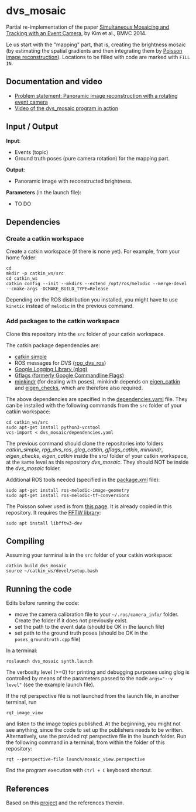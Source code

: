 # dvs_mosaic

Partial re-implementation of the paper  [Simultaneous Mosaicing and Tracking with an Event Camera](http://www.bmva.org/bmvc/2014/papers/paper066/), by Kim et al., BMVC 2014.

Le us start with the "mapping" part, that is, creating the brightness mosaic (by estimating the spatial gradients and then integrating them by [Poisson image reconstruction](https://en.wikipedia.org/wiki/Gradient-domain_image_processing)). Locations to be filled with code are marked with `FILL IN`.

## Documentation and video
- [Problem statement: Panoramic image reconstruction with a rotating event camera](https://drive.google.com/file/d/18gM9RrMmwxUeEksA12fhyIMd8Z0QRHOg/view?usp=sharing)
- [Video of the dvs_mosaic program in action](https://youtu.be/yihfRjuU2Qs)

## Input / Output
**Input**:
- Events (topic)
- Ground truth poses (pure camera rotation) for the mapping part.

**Output**:
- Panoramic image with reconstructed brightness.

**Parameters** (in the launch file):
- TO DO

## Dependencies

### Create a catkin workspace

Create a catkin workspace (if there is none yet). For example, from your home folder:

	cd
	mkdir -p catkin_ws/src
	cd catkin_ws
	catkin config --init --mkdirs --extend /opt/ros/melodic --merge-devel --cmake-args -DCMAKE_BUILD_TYPE=Release

Depending on the ROS distribution you installed, you might have to use `kinetic` instead of `melodic` in the previous command.

### Add packages to the catkin workspace

Clone this repository into the `src` folder of your catkin workspace.

The catkin package dependencies are:
- [catkin simple](https://github.com/catkin/catkin_simple)
- ROS messages for DVS ([rpg_dvs_ros](https://github.com/uzh-rpg/rpg_dvs_ros))
- [Google Logging Library (glog)](https://github.com/catkin/catkin_simple.git)
- [Gflags (formerly Google Commandline Flags)](https://github.com/ethz-asl/gflags_catkin)
- [minkindr](https://github.com/ethz-asl/minkindr) (for dealing with poses). minkindr depends on [eigen_catkin](https://github.com/ethz-asl/eigen_catkin.git) and [eigen_checks](https://github.com/ethz-asl/eigen_checks.git), which are therefore also required.

The above dependencies are specified in the [dependencies.yaml](dependencies.yaml) file. They can be installed with the following commands from the `src` folder of your catkin workspace:

	cd catkin_ws/src
	sudo apt-get install python3-vcstool
	vcs-import < dvs_mosaic/dependencies.yaml

The previous command should clone the repositories into folders *catkin_simple*, *rpg_dvs_ros*, *glog_catkin*, *gflags_catkin*, *minkindr*, *eigen_checks*, *eigen_catkin* inside the src/ folder of your catkin workspace, at the same level as this repository *dvs_mosaic*. They should NOT be inside the *dvs_mosaic* folder.

Additional ROS tools needed (specified in the [package.xml](package.xml) file):

	sudo apt-get install ros-melodic-image-geometry
	sudo apt-get install ros-melodic-tf-conversions

The Poisson solver used is from [this page](https://kluge.in-chemnitz.de/opensource/poisson_pde/). It is already copied in this repository. It requires the [FFTW library](https://launchpad.net/ubuntu/+source/fftw3):

	sudo apt install libfftw3-dev

## Compiling

Assuming your terminal is in the `src` folder of your catkin workspace:

	catkin build dvs_mosaic
	source ~/catkin_ws/devel/setup.bash

## Running the code

Edits before running the code:
- move the camera calibration file to your `~/.ros/camera_info/` folder. Create the folder if it does not previously exist.
- set the path to the event data (should be OK in the launch file)
- set path to the ground truth poses (should be OK in the `poses_groundtruth.cpp` file)

In a terminal:

	roslaunch dvs_mosaic synth.launch

The verbosity level (>=0) for printing and debugging purposes using glog is controlled by means of the parameters passed to the node `args="--v level"` (see the example launch file).

If the rqt perspective file is not launched from the launch file, in another terminal, run

	rqt_image_view

and listen to the image topics published. At the beginning, you might not see anything, since the code to set up the publishers needs to be written. Alternatively, use the provided rqt perspective file in the launch folder. Run the following command in a terminal, from within the folder of this repository:

	rqt --perspective-file launch/mosaic_view.perspective

End the program execution with `Ctrl + C` keyboard shortcut.


## References

Based on this [project](https://github.com/uzh-rpg/rpg_image_reconstruction_from_events) and the references therein.
